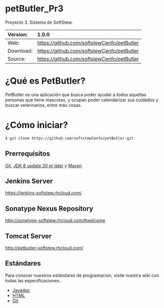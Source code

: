 # petButler_Pr3
Proyecto 3. Sistema de SoftStew. 

Version:  | 1.0.0                                      |
:---------| :----------------------------------------- |
Web:      | https://github.com/softstewCenfo/petButler | 
Download: | https://github.com/softstewCenfo/petButler | 
Source:   | https://github.com/softstewCenfo/petButler | 

# ¿Qué es PetButler?
PetButler es una aplicación que busca poder ayudar a todos aquellas personas que tiene mascotas, y ocupan poder calendarizar sus cuidados y buscar veterinarios, entre más cosas.

# ¿Cómo iniciar?

```bash
$ git clone https://github.com/softstewCenfo/petButler.git
```

## Prerrequisitos

[Git](https://help.github.com/articles/set-up-git/), 
[JDK 8 update 20 or later](http://www.oracle.com/technetwork/java/javase/downloads/index.html)
y [Maven](http://maven.apache.org/download.cgi/)

## Jenkins Server 

https://jenkins-softstew.rhcloud.com/

## Sonatype Nexus Repository

http://sonatype-softstew.rhcloud.com/#welcome

## Tomcat Server

http://petbutler-softstew.rhcloud.com/

## Estándares

Para conocer nuestros estándares de programación, visite nuestra wiki con todas las especificaciones.

* [Javadoc](https://github.com/softstewCenfo/petButler/wiki/Est%C3%A1ndares-Javadoc)
* [HTML](https://github.com/softstewCenfo/petButler/wiki/Est%C3%A1ndares-HTML)
* [Git](https://github.com/softstewCenfo/petButler/wiki/Est%C3%A1ndares-para-Git)
